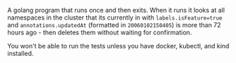 A golang program that runs once and then exits. When it runs it looks at all namespaces in the cluster that its currently in with `labels.isFeature=true` and `annotations.updatedAt` (formatted in `20060102150405`) is more than 72 hours ago - then deletes them without waiting for confirmation.

You won't be able to run the tests unless you have docker, kubectl, and kind installed.
